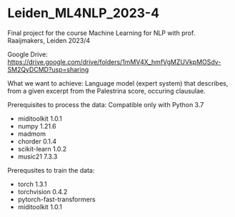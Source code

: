 # Leiden_ML4NLP_2023-4
Final project for the course Machine Learning for NLP with prof. Raaijmakers, Leiden 2023/4

Google Drive: https://drive.google.com/drive/folders/1mMV4X_hmfVgMZUVkpMOSdv-SM2QyDCMD?usp=sharing

What we want to achieve:
Language model (expert system) that describes, from a given excerpt from the Palestrina score, occuring clausulae.

Prerequisites to process the data:
Compatible only with Python 3.7
- miditoolkit 1.0.1
- numpy 1.21.6
- madmom
- chorder 0.1.4
- scikit-learn 1.0.2
- music21 7.3.3

Prerequsites to train the data:
- torch 1.3.1
- torchvision 0.4.2
- pytorch-fast-transformers
- miditoolkit 1.0.1
